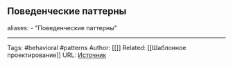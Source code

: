 ## Поведенческие паттерны

aliases: 
	- "Поведенческие паттерны"



---
Tags: #behavioral #patterns
Author: [[]]
Related: [[Шаблонное проектирование]]
	URL: [Источник](https://refactoring.guru/ru/design-patterns/behavioral-patterns)